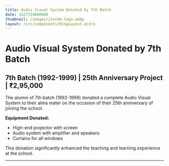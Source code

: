 ```yaml
---
title: Audio Visual System Donated by 7th Batch
date: 1527724800000
thumbnail: /images/jnvckm-logo.webp
layout: /src/components/BlogLayout.astro
---
```

# Audio Visual System Donated by 7th Batch

## 7th Batch (1992-1999) | 25th Anniversary Project | ₹2,95,000

The alumni of 7th batch (1992-1999) donated a complete Audio Visual System to their alma mater on the occasion of their 25th anniversary of joining the school.

**Equipment Donated:**
- High-end projector with screen
- Audio system with amplifier and speakers
- Curtains for all windows

This donation significantly enhanced the teaching and learning experience at the school.

---

